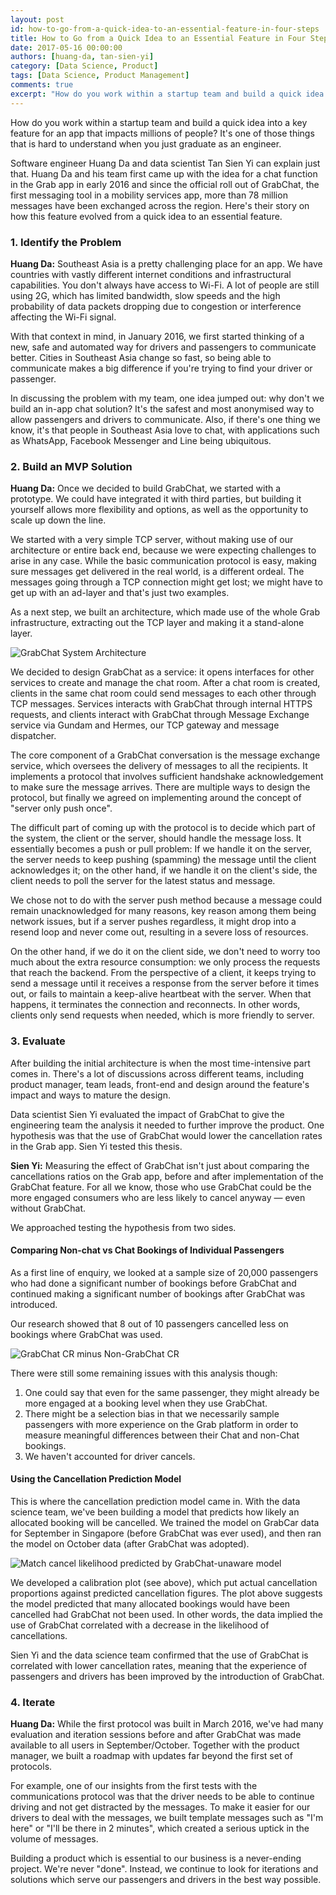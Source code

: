 ```yaml
---
layout: post
id: how-to-go-from-a-quick-idea-to-an-essential-feature-in-four-steps
title: How to Go from a Quick Idea to an Essential Feature in Four Steps
date: 2017-05-16 00:00:00
authors: [huang-da, tan-sien-yi]
category: [Data Science, Product]
tags: [Data Science, Product Management]
comments: true
excerpt: "How do you work within a startup team and build a quick idea into a key feature for an app that impacts millions of people? It's one of those things that is hard to understand when you just graduate as an engineer."
---
```


How do you work within a startup team and build a quick idea into a key feature for an app that impacts millions of people? It's one of those things that is hard to understand when you just graduate as an engineer.

Software engineer Huang Da and data scientist Tan Sien Yi can explain just that. Huang Da and his team first came up with the idea for a chat function in the Grab app in early 2016 and since the official roll out of GrabChat, the first messaging tool in a mobility services app, more than 78 million messages have been exchanged across the region. Here's their story on how this feature evolved from a quick idea to an essential feature.

### 1. Identify the Problem

**Huang Da:** Southeast Asia is a pretty challenging place for an app. We have countries with vastly different internet conditions and infrastructural capabilities. You don't always have access to Wi-Fi. A lot of people are still using 2G, which has limited bandwidth, slow speeds and the high probability of data packets dropping due to congestion or interference affecting the Wi-Fi signal.

With that context in mind, in January 2016, we first started thinking of a new, safe and automated way for drivers and passengers to communicate better. Cities in Southeast Asia change so fast, so being able to communicate makes a big difference if you're trying to find your driver or passenger.

In discussing the problem with my team, one idea jumped out: why don't we build an in-app chat solution? It's the safest and most anonymised way to allow passengers and drivers to communicate. Also, if there's one thing we know, it's that people in Southeast Asia love to chat, with applications such as WhatsApp, Facebook Messenger and Line being ubiquitous.

### 2. Build an MVP Solution

**Huang Da:** Once we decided to build GrabChat, we started with a prototype. We could have integrated it with third parties, but building it yourself allows more flexibility and options, as well as the opportunity to scale up down the line.

We started with a very simple TCP server, without making use of our architecture or entire back end, because we were expecting challenges to arise in any case. While the basic communication protocol is easy, making sure messages get delivered in the real world, is a different ordeal. The messages going through a TCP connection might get lost; we might have to get up with an ad-layer and that's just two examples.

As a next step, we built an architecture, which made use of the whole Grab infrastructure, extracting out the TCP layer and making it a stand-alone layer.

<div class="post-image-section">
  <img alt="GrabChat System Architecture" src="/img/how-to-go-from-a-quick-idea-to-an-essential-feature-in-four-steps/grabchat-system-architecture.png">
</div>

We decided to design GrabChat as a service: it opens interfaces for other services to create and manage the chat room. After a chat room is created, clients in the same chat room could send messages to each other through TCP messages. Services interacts with GrabChat through internal HTTPS requests, and clients interact with GrabChat through Message Exchange service via Gundam and Hermes, our TCP gateway and message dispatcher.

The core component of a GrabChat conversation is the message exchange service, which oversees the delivery of messages to all the recipients. It implements a protocol that involves sufficient handshake acknowledgement to make sure the message arrives. There are multiple ways to design the protocol, but finally we agreed on implementing around the concept of "server only push once".

The difficult part of coming up with the protocol is to decide which part of the system, the client or the server, should handle the message loss. It essentially becomes a push or pull problem: If we handle it on the server, the server needs to keep pushing (spamming) the message until the client acknowledges it; on the other hand, if we handle it on the client's side, the client needs to poll the server for the latest status and message.

We chose not to do with the server push method because a message could remain unacknowledged for many reasons, key reason among them being network issues, but if a server pushes regardless, it might drop into a resend loop and never come out, resulting in a severe loss of resources.

On the other hand, if we do it on the client side, we don't need to worry too much about the extra resource consumption: we only process the requests that reach the backend. From the perspective of a client, it keeps trying to send a message until it receives a response from the server before it times out, or fails to maintain a keep-alive heartbeat with the server. When that happens, it terminates the connection and reconnects. In other words, clients only send requests when needed, which is more friendly to server.

### 3. Evaluate

After building the initial architecture is when the most time-intensive part comes in. There's a lot of discussions across different teams, including product manager, team leads, front-end and design around the feature's impact and ways to mature the design.

Data scientist Sien Yi evaluated the impact of GrabChat to give the engineering team the analysis it needed to further improve the product. One hypothesis was that the use of GrabChat would lower the cancellation rates in the Grab app. Sien Yi tested this thesis.

**Sien Yi:** Measuring the effect of GrabChat isn't just about comparing the cancellations ratios on the Grab app, before and after implementation of the GrabChat feature. For all we know, those who use GrabChat could be the more engaged consumers who are less likely to cancel anyway — even without GrabChat.

We approached testing the hypothesis from two sides.

#### Comparing Non-chat vs Chat Bookings of Individual Passengers

As a first line of enquiry, we looked at a sample size of 20,000 passengers who had done a significant number of bookings before GrabChat and continued making a significant number of bookings after GrabChat was introduced.

Our research showed that 8 out of 10 passengers cancelled less on bookings where GrabChat was used.

<div class="post-image-section">
  <img alt="GrabChat CR minus Non-GrabChat CR" src="/img/how-to-go-from-a-quick-idea-to-an-essential-feature-in-four-steps/cancellation-likelihood-prediction.png">
</div>

There were still some remaining issues with this analysis though:

1. One could say that even for the same passenger, they might already be more engaged at a booking level when they use GrabChat.
1. There might be a selection bias in that we necessarily sample passengers with more experience on the Grab platform in order to measure meaningful differences between their Chat and non-Chat bookings.
1. We haven't accounted for driver cancels.

#### Using the Cancellation Prediction Model

This is where the cancellation prediction model came in. With the data science team, we've been building a model that predicts how likely an allocated booking will be cancelled. We trained the model on GrabCar data for September in Singapore (before GrabChat was ever used), and then ran the model on October data (after GrabChat was adopted).

<div class="post-image-section">
  <img alt="Match cancel likelihood predicted by GrabChat-unaware model" src="/img/how-to-go-from-a-quick-idea-to-an-essential-feature-in-four-steps/grabchat-cancellation-rate-graph.png">
</div>

We developed a calibration plot (see above), which put actual cancellation proportions against predicted cancellation figures. The plot above suggests the model predicted that many allocated bookings would have been cancelled had GrabChat not been used. In other words, the data implied the use of GrabChat correlated with a decrease in the likelihood of cancellations.

Sien Yi and the data science team confirmed that the use of GrabChat is correlated with lower cancellation rates, meaning that the experience of passengers and drivers has been improved by the introduction of GrabChat.

### 4. Iterate

**Huang Da:** While the first protocol was built in March 2016, we've had many evaluation and iteration sessions before and after GrabChat was made available to all users in September/October. Together with the product manager, we built a roadmap with updates far beyond the first set of protocols.

For example, one of our insights from the first tests with the communications protocol was that the driver needs to be able to continue driving and not get distracted by the messages. To make it easier for our drivers to deal with the messages, we built template messages such as "I'm here" or "I'll be there in 2 minutes", which created a serious uptick in the volume of messages.

Building a product which is essential to our business is a never-ending project. We're never "done". Instead, we continue to look for iterations and solutions which serve our passengers and drivers in the best way possible.

